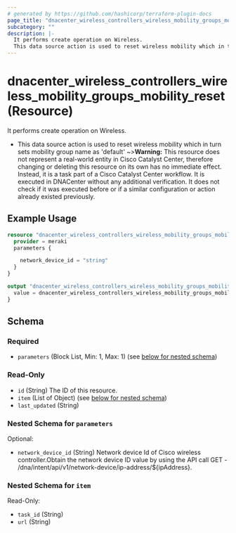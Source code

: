 ```yaml
---
# generated by https://github.com/hashicorp/terraform-plugin-docs
page_title: "dnacenter_wireless_controllers_wireless_mobility_groups_mobility_reset Resource - terraform-provider-dnacenter"
subcategory: ""
description: |-
  It performs create operation on Wireless.
  This data source action is used to reset wireless mobility which in turn sets mobility group name as 'default'
---
```


# dnacenter_wireless_controllers_wireless_mobility_groups_mobility_reset (Resource)

It performs create operation on Wireless.

- This data source action is used to reset wireless mobility which in turn sets mobility group name as 'default'
~>**Warning:**
This resource does not represent a real-world entity in Cisco Catalyst Center, therefore changing or deleting this resource on its own has no immediate effect.
Instead, it is a task part of a Cisco Catalyst Center workflow. It is executed in DNACenter without any additional verification. It does not check if it was executed before or if a similar configuration or action already existed previously.

## Example Usage

```terraform
resource "dnacenter_wireless_controllers_wireless_mobility_groups_mobility_reset" "example" {
  provider = meraki
  parameters {

    network_device_id = "string"
  }
}

output "dnacenter_wireless_controllers_wireless_mobility_groups_mobility_reset_example" {
  value = dnacenter_wireless_controllers_wireless_mobility_groups_mobility_reset.example
}
```

<!-- schema generated by tfplugindocs -->
## Schema

### Required

- `parameters` (Block List, Min: 1, Max: 1) (see [below for nested schema](#nestedblock--parameters))

### Read-Only

- `id` (String) The ID of this resource.
- `item` (List of Object) (see [below for nested schema](#nestedatt--item))
- `last_updated` (String)

<a id="nestedblock--parameters"></a>
### Nested Schema for `parameters`

Optional:

- `network_device_id` (String) Network device Id of Cisco wireless controller.Obtain the network device ID value by using the API call GET - /dna/intent/api/v1/network-device/ip-address/${ipAddress}.


<a id="nestedatt--item"></a>
### Nested Schema for `item`

Read-Only:

- `task_id` (String)
- `url` (String)
